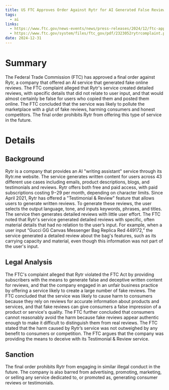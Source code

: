 ```yaml
---
title: US FTC Approves Order Against Rytr for AI Generated False Reviews
tags:
  - ai
links:
  - https://www.ftc.gov/news-events/news/press-releases/2024/12/ftc-approves-final-order-against-rytr-seller-ai-testimonial-review-service-providing-subscribers
  - https://www.ftc.gov/system/files/ftc_gov/pdf/2323052rytrcomplaint.pdf
date: 2024-12-31
---
```

# Summary

The Federal Trade Commission (FTC) has approved a final order against Rytr, a company that offered an AI service that generated fake online reviews. The FTC complaint alleged that Rytr's service created detailed reviews, with specific details that did not relate to user input, and that would almost certainly be false for users who copied them and posted them online. The FTC concluded that the service was likely to pollute the marketplace with a glut of fake reviews, harming consumers and honest competitors. The final order prohibits Rytr from offering this type of service in the future.

# Details

## Background

Rytr is a company that provides an AI "writing assistant" service through its Rytr.me website. The service generates written content for users across 43 different use cases including emails, product descriptions, blogs, and testimonials and reviews. Rytr offers both free and paid access, with paid subscriptions costing $9-$29 per month, depending on character limits. Since April 2021, Rytr has offered a "Testimonial & Review" feature that allows users to generate written reviews. To generate these reviews, the user selects the output language, tone, and inputs keywords, phrases, and titles. The service then generates detailed reviews with little user effort. The FTC noted that Rytr's service generated detailed reviews with specific, often material details that had no relation to the user’s input. For example, when a user input “Gucci GG Canvas Messenger Bag Replica Red 449172,” the service generated a detailed review about the bag's features, such as its carrying capacity and material, even though this information was not part of the user's input.

## Legal Analysis

The FTC's complaint alleged that Rytr violated the FTC Act by providing subscribers with the means to generate false and deceptive written content for reviews, and that the company engaged in an unfair business practice by offering a service likely to create a large number of fake reviews. The FTC concluded that the service was likely to cause harm to consumers because they rely on reviews for accurate information about products and services, and that fake reviews can give consumers a false impression of a product or service's quality. The FTC further concluded that consumers cannot reasonably avoid the harm because fake reviews appear authentic enough to make it difficult to distinguish them from real reviews. The FTC stated that the harm caused by Rytr’s service was not outweighed by any benefit to consumers or competition. The FTC argues that the company was providing the means to deceive with its Testimonial & Review service.

## Sanction

The final order prohibits Rytr from engaging in similar illegal conduct in the future. The company is also barred from advertising, promoting, marketing, or selling any service dedicated to, or promoted as, generating consumer reviews or testimonials.